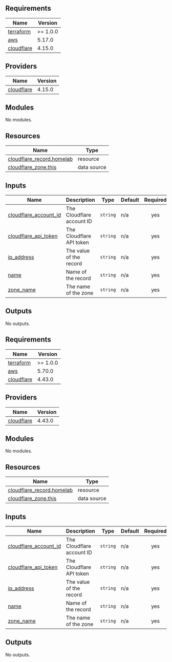 ## Requirements

| Name                                                                        | Version  |
| --------------------------------------------------------------------------- | -------- |
| <a name="requirement_terraform"></a> [terraform](#requirement_terraform)    | >= 1.0.0 |
| <a name="requirement_aws"></a> [aws](#requirement_aws)                      | 5.17.0   |
| <a name="requirement_cloudflare"></a> [cloudflare](#requirement_cloudflare) | 4.15.0   |

## Providers

| Name                                                                  | Version |
| --------------------------------------------------------------------- | ------- |
| <a name="provider_cloudflare"></a> [cloudflare](#provider_cloudflare) | 4.15.0  |

## Modules

No modules.

## Resources

| Name                                                                                                                    | Type        |
| ----------------------------------------------------------------------------------------------------------------------- | ----------- |
| [cloudflare_record.homelab](https://registry.terraform.io/providers/cloudflare/cloudflare/4.15.0/docs/resources/record) | resource    |
| [cloudflare_zone.this](https://registry.terraform.io/providers/cloudflare/cloudflare/4.15.0/docs/data-sources/zone)     | data source |

## Inputs

| Name                                                                                               | Description               | Type     | Default | Required |
| -------------------------------------------------------------------------------------------------- | ------------------------- | -------- | ------- | :------: |
| <a name="input_cloudflare_account_id"></a> [cloudflare\_account\_id](#input_cloudflare_account_id) | The Cloudflare account ID | `string` | n/a     |   yes    |
| <a name="input_cloudflare_api_token"></a> [cloudflare\_api\_token](#input_cloudflare_api_token)    | The Cloudflare API token  | `string` | n/a     |   yes    |
| <a name="input_ip_address"></a> [ip\_address](#input_ip_address)                                   | The value of the record   | `string` | n/a     |   yes    |
| <a name="input_name"></a> [name](#input_name)                                                      | Name of the record        | `string` | n/a     |   yes    |
| <a name="input_zone_name"></a> [zone\_name](#input_zone_name)                                      | The name of the zone      | `string` | n/a     |   yes    |

## Outputs

No outputs.

<!-- BEGIN_TF_DOCS -->
## Requirements

| Name | Version |
|------|---------|
| <a name="requirement_terraform"></a> [terraform](#requirement\_terraform) | >= 1.0.0 |
| <a name="requirement_aws"></a> [aws](#requirement\_aws) | 5.70.0 |
| <a name="requirement_cloudflare"></a> [cloudflare](#requirement\_cloudflare) | 4.43.0 |

## Providers

| Name | Version |
|------|---------|
| <a name="provider_cloudflare"></a> [cloudflare](#provider\_cloudflare) | 4.43.0 |

## Modules

No modules.

## Resources

| Name | Type |
|------|------|
| [cloudflare_record.homelab](https://registry.terraform.io/providers/cloudflare/cloudflare/4.43.0/docs/resources/record) | resource |
| [cloudflare_zone.this](https://registry.terraform.io/providers/cloudflare/cloudflare/4.43.0/docs/data-sources/zone) | data source |

## Inputs

| Name | Description | Type | Default | Required |
|------|-------------|------|---------|:--------:|
| <a name="input_cloudflare_account_id"></a> [cloudflare\_account\_id](#input\_cloudflare\_account\_id) | The Cloudflare account ID | `string` | n/a | yes |
| <a name="input_cloudflare_api_token"></a> [cloudflare\_api\_token](#input\_cloudflare\_api\_token) | The Cloudflare API token | `string` | n/a | yes |
| <a name="input_ip_address"></a> [ip\_address](#input\_ip\_address) | The value of the record | `string` | n/a | yes |
| <a name="input_name"></a> [name](#input\_name) | Name of the record | `string` | n/a | yes |
| <a name="input_zone_name"></a> [zone\_name](#input\_zone\_name) | The name of the zone | `string` | n/a | yes |

## Outputs

No outputs.
<!-- END_TF_DOCS -->

